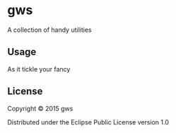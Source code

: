 # gws

A collection of handy utilities

## Usage

As it tickle your fancy

## License

Copyright © 2015 gws

Distributed under the Eclipse Public License version 1.0
